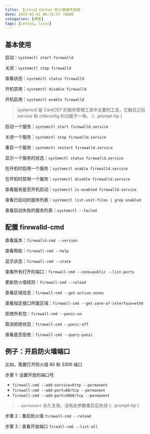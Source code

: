 ```yaml
---
title: 【Linux】Centos 防火墙操作总结
date: 2024-02-01 06:31:57 +0800
categories: [博客]
tags: [centos, linux] 
---
```




## 基本使用

启动：`systemctl start firewalld`

关闭：`systemctl stop firewalld`

查看状态：`systemctl status firewalld`

开机禁用：`systemctl disable firewalld`

开机启用：`systemctl enable firewalld`

> systemctl 是 CentOS7 的服务管理工具中主要的工具，它融合之前 service 和 chkconfig 的功能于一体。
{: .prompt-tip }

启动一个服务：`systemctl start firewalld.service`

关闭一个服务：`systemctl stop firewalld.service`

重启一个服务：`systemctl restart firewalld.service`

显示一个服务的状态：`systemctl status firewalld.service`

在开机时启用一个服务：`systemctl enable firewalld.service`

在开机时禁用一个服务：`systemctl disable firewalld.service`

查看服务是否开机启动：`systemctl is-enabled firewalld.service`

查看已启动的服务列表：`systemctl list-unit-files | grep enabled`

查看启动失败的服务列表：`systemctl --failed`

## 配置 firewalld-cmd

查看版本：`firewalld-cmd --version`

查看帮助：`firewall-cmd --help`

显示状态：`firewall-cmd --state`

查看所有打开的端口：`firewall-cmd --zone=public --list-ports`

更新防火墙规则：`firewall-cmd --reload`

查看区域信息：`firewall-cmd --get-active-zones`

查看指定接口所属区域：`firewall-cmd --get-zone-of-interface=eth0`

拒绝所有包：`firewall-cmd --panic-on`

取消拒绝状态：`firewall-cmd --panic-off`

查看是否拒绝：`firewall-cmd --query-panic`

## 例子：开启防火墙端口

比如，需要打开防火墙 80 和 3306 端口

步骤 1: 设置开放的端口号

- `firewall-cmd --add-service=http --permanent`
- `firewall-cmd --add-port=80/tcp --permanent`
- `firewall-cmd --add-port=3060/tcp --permanent`

> `--permanent` 永久生效，没有此参数重启后失效
{: .prompt-tip }

步骤 2：重启防火墙 `firewall-cmd --reload`

步骤 3：查看开放端口 `fireall-cmd --list-all`